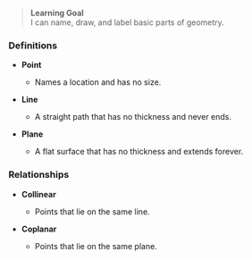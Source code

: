 > **Learning Goal**  
> I can name, draw, and label basic parts of geometry.  

### Definitions  

- **Point**  
  - Names a location and has no size.  
  

- **Line**  
  - A straight path that has no thickness and never ends.  

- **Plane**  
  - A flat surface that has no thickness and extends forever.  

### Relationships  

- **Collinear**  
  - Points that lie on the same line.  

- **Coplanar**  
  - Points that lie on the same plane.  
